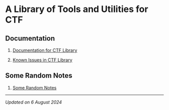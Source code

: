 # A Library of Tools and Utilities for CTF

## Documentation

1. [Documentation for CTF Library](docs/index.md)

1. [Known Issues in CTF Library](docs/known_issues.md)

## Some Random Notes

1. [Some Random Notes](docs/notes/index.md)

***

*Updated on 6 August 2024*
